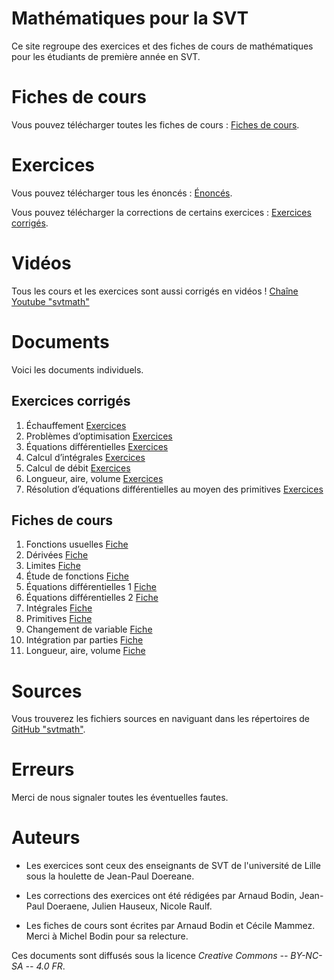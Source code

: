 
Mathématiques pour la SVT
=========================

Ce site regroupe des exercices et des fiches de cours de mathématiques pour les étudiants de première année en SVT.


Fiches de cours
===============

Vous pouvez télécharger toutes les fiches de cours : [Fiches de cours](cours-svt.pdf).

Exercices
=========

Vous pouvez télécharger tous les énoncés : [Énoncés](Fiches2020/SVT-2020-u.pdf).

Vous pouvez télécharger la corrections de certains exercices : [Exercices corrigés](exo-svt.pdf).

Vidéos
======

Tous les cours et les exercices sont aussi corrigés en vidéos ! [Chaîne Youtube "svtmath"](https://www.youtube.com/channel/UCTeAx64qLOxULLcjUl9qfZg/)


Documents
=========

Voici les documents individuels.


Exercices corrigés
------------------

1. Échauffement [Exercices](exo-part1.pdf)
2. Problèmes d’optimisation  [Exercices](exo-part2.pdf)
3. Équations différentielles  [Exercices](exo-part3.pdf)
4. Calcul d’intégrales  [Exercices](exo-part4.pdf)
5. Calcul de débit  [Exercices](exo-part8.pdf)
6. Longueur, aire, volume  [Exercices](exo-part6.pdf)
7. Résolution d’équations différentielles au moyen des primitives  [Exercices](exo-part7.pdf)

Fiches de cours
---------------

1. Fonctions usuelles [Fiche](fiche01.pdf)
2. Dérivées  [Fiche](fiche02.pdf)
3. Limites  [Fiche](fiche03.pdf)
4. Étude de fonctions  [Fiche](fiche04.pdf)
5. Équations différentielles 1  [Fiche](fiche05.pdf)
6. Équations différentielles 2  [Fiche](fiche06.pdf)
7. Intégrales  [Fiche](fiche07.pdf)
8. Primitives  [Fiche](fiche08.pdf)
9. Changement de variable  [Fiche](fiche09.pdf)
10. Intégration par parties  [Fiche](fiche10.pdf)
11. Longueur, aire, volume  [Fiche](fiche11.pdf)


Sources
=======

Vous trouverez les fichiers sources en naviguant dans les répertoires de [GitHub "svtmath"](https://github.com/exo7math/svtmath-exo7).


Erreurs
=======

Merci de nous signaler toutes les éventuelles fautes.


Auteurs
=======

* Les exercices sont ceux des enseignants de SVT de  l'université de Lille sous la houlette de Jean-Paul Doereane.

* Les corrections des exercices ont été rédigées par Arnaud Bodin, Jean-Paul Doeraene, Julien Hauseux, Nicole Raulf.

* Les fiches de cours sont écrites par Arnaud Bodin et Cécile Mammez.
Merci à Michel Bodin pour sa relecture.


Ces documents sont diffusés sous la licence *Creative Commons -- BY-NC-SA -- 4.0 FR*.


